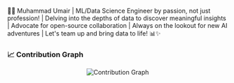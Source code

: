 👨‍💻 Muhammad Umair | ML/Data Science Engineer by passion, not just profession! | Delving into the depths of data to discover meaningful insights | Advocate for open-source collaboration | Always on the lookout for new AI adventures | Let's team up and bring data to life! 📊✨
### 📈 Contribution Graph
<div align="center">
  <img src="https://github-readme-activity-graph.vercel.app/graph?username=Muhammad-Umair-0&theme=redical&hide_border=true&custom_title=Contribution%20Graph" alt="Contribution Graph" />
</div>
